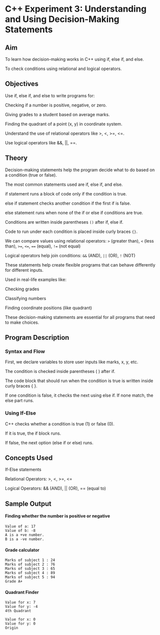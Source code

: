 # C++ Experiment 3: Understanding and Using Decision-Making Statements

## Aim
To learn how decision-making works in C++ using if, else if, and else.

To check conditions using relational and logical operators.

## Objectives
Use if, else if, and else to write programs for:

  Checking if a number is positive, negative, or zero.

  Giving grades to a student based on average marks.

  Finding the quadrant of a point (x, y) in coordinate system.

Understand the use of relational operators like >, <, >=, <=.

Use logical operators like &&, ||, ==.

## Theory
Decision-making statements help the program decide what to do based on a condition (true or false).

The most common statements used are if, else if, and else.

if statement runs a block of code only if the condition is true.

else if statement checks another condition if the first if is false.

else statement runs when none of the if or else if conditions are true.

Conditions are written inside parentheses `()` after if, else if.

Code to run under each condition is placed inside curly braces `{}`.

We can compare values using relational operators:
`>` (greater than), `<` (less than), `>=`, `<=`, `==` (equal), `!=` (not equal)

Logical operators help join conditions:
`&&` (AND), `||` (OR), `!` (NOT)

These statements help create flexible programs that can behave differently for different inputs.

Used in real-life examples like:

Checking grades

Classifying numbers

Finding coordinate positions (like quadrant)

These decision-making statements are essential for all programs that need to make choices.

## Program Description
### Syntax and Flow
First, we declare variables to store user inputs like marks, x, y, etc.

The condition is checked inside parentheses ( ) after if.

The code block that should run when the condition is true is written inside curly braces { }.

If one condition is false, it checks the next using else if. If none match, the else part runs.

### Using If-Else
C++ checks whether a condition is true (1) or false (0).

If it is true, the if block runs.

If false, the next option (else if or else) runs.

## Concepts Used
If-Else statements

Relational Operators: >, <, >=, <=

Logical Operators: && (AND), || (OR), == (equal to) 

## Sample Output

#### Finding whether the number is positive or negative
```
Value of a: 17
Value of b: -8
A is a +ve number.
B is a -ve number.
```
#### Grade calculator 
```
Marks of subject 1 : 24
Marks of subject 2 : 76
Marks of subject 3 : 65
Marks of subject 4 : 89
Marks of subject 5 : 94
Grade A+
```
#### Quadrant Finder
```
Value for x: 7
Value for y: -4
4th Quadrant
```
```
Value for x: 0
Value for y: 0
Origin
```

